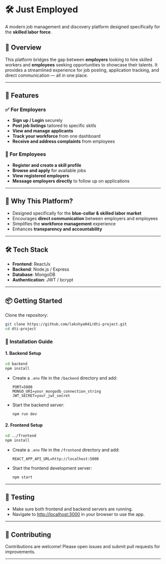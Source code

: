 # 🛠️ Just Employed

A modern job management and discovery platform designed specifically for the **skilled labor force**.

## 🚀 Overview

This platform bridges the gap between **employers** looking to hire skilled workers and **employees** seeking opportunities to showcase their talents. It provides a streamlined experience for job posting, application tracking, and direct communication — all in one place.

---

## 👥 Features

### ✅ For Employers
- **Sign up / Login** securely  
- **Post job listings** tailored to specific skills  
- **View and manage applicants**  
- **Track your workforce** from one dashboard  
- **Receive and address complaints** from employees  

### 🎯 For Employees
- **Register and create a skill profile**  
- **Browse and apply** for available jobs  
- **View registered employers**  
- **Message employers directly** to follow up on applications  

---

## 🌟 Why This Platform?

- Designed specifically for the **blue-collar & skilled labor market**  
- Encourages **direct communication** between employers and employees  
- Simplifies the **workforce management** experience  
- Enhances **transparency and accountability**

---

## 🛠️ Tech Stack

- **Frontend**: ReactJs  
- **Backend**: Node.js / Express  
- **Database**: MongoDB  
- **Authentication**: JWT / bcrypt  

---

## 📦 Getting Started

Clone the repository:

```bash
git clone https://github.com/lakshya041/dti-project.git
cd dti-project
```

### 🔧 Installation Guide

#### 1. **Backend Setup**
```bash
cd backend
npm install
```

- Create a `.env` file in the `/backend` directory and add:
  ```env
  PORT=5000
  MONGO_URI=your_mongodb_connection_string
  JWT_SECRET=your_jwt_secret
  ```

- Start the backend server:
  ```bash
  npm run dev
  ```

#### 2. **Frontend Setup**
```bash
cd ../frontend
npm install
```

- Create a `.env` file in the `/frontend` directory and add:
  ```env
  REACT_APP_API_URL=http://localhost:5000
  ```

- Start the frontend development server:
  ```bash
  npm start
  ```

---

## 🧪 Testing

- Make sure both frontend and backend servers are running.
- Navigate to [http://localhost:3000](http://localhost:3000) in your browser to use the app.

---

## 🤝 Contributing

Contributions are welcome! Please open issues and submit pull requests for improvements.

---

